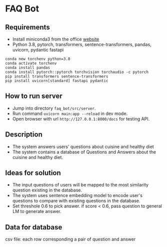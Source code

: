# FAQ Bot

## Requirements

- Install miniconda3 from the office [website](https://docs.anaconda.com/free/miniconda/index.html)
- Python 3.8, pytorch, transformers, sentence-transformers, pandas, uvicorn, pydantic fastapi
  
```shell
conda new torchenv python=3.8
conda activate torchenv
conda install pandas
conda install pytorch::pytorch torchvision torchaudio -c pytorch
pip install transformers sentence-transformers
pip install uvicorn[standard] fastapi pydantic
```

## How to run server

- Jump into directory `faq_bot/src/server`.
- Run command `uvicorn main:app --reload` in dev mode.
- Open browser with url `http://127.0.0.1:8000/docs` for testing API.

## Description

- The system answers users' questions about cuisine and healthy diet 
- The system contains a database of Questions and Answers about the cuisine and healthy diet.

## Ideas for solution

- The input questions of users will be mapped to the most similarity question existing in the database.
- The system uses sentence embedding model to encode user's questions to compare with existing questions in the database.
- Set threshole 0.6 to pick answer. if score < 0.6, pass question to general LM to generate answer.

## Data for database
csv file: each row corresponding a pair of question and answer

